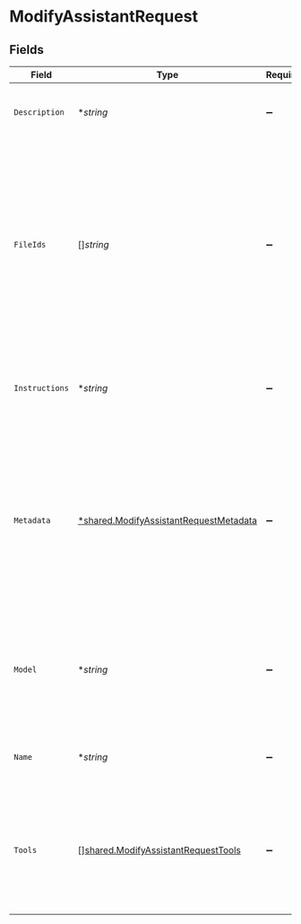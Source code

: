 # ModifyAssistantRequest


## Fields

| Field                                                                                                                                                                                                                                                                                                                          | Type                                                                                                                                                                                                                                                                                                                           | Required                                                                                                                                                                                                                                                                                                                       | Description                                                                                                                                                                                                                                                                                                                    |
| ------------------------------------------------------------------------------------------------------------------------------------------------------------------------------------------------------------------------------------------------------------------------------------------------------------------------------ | ------------------------------------------------------------------------------------------------------------------------------------------------------------------------------------------------------------------------------------------------------------------------------------------------------------------------------ | ------------------------------------------------------------------------------------------------------------------------------------------------------------------------------------------------------------------------------------------------------------------------------------------------------------------------------ | ------------------------------------------------------------------------------------------------------------------------------------------------------------------------------------------------------------------------------------------------------------------------------------------------------------------------------ |
| `Description`                                                                                                                                                                                                                                                                                                                  | **string*                                                                                                                                                                                                                                                                                                                      | :heavy_minus_sign:                                                                                                                                                                                                                                                                                                             | The description of the assistant. The maximum length is 512 characters.<br/>                                                                                                                                                                                                                                                   |
| `FileIds`                                                                                                                                                                                                                                                                                                                      | []*string*                                                                                                                                                                                                                                                                                                                     | :heavy_minus_sign:                                                                                                                                                                                                                                                                                                             | A list of [File](/docs/api-reference/files) IDs attached to this assistant. There can be a maximum of 20 files attached to the assistant. Files are ordered by their creation date in ascending order. If a file was previosuly attached to the list but does not show up in the list, it will be deleted from the assistant.<br/> |
| `Instructions`                                                                                                                                                                                                                                                                                                                 | **string*                                                                                                                                                                                                                                                                                                                      | :heavy_minus_sign:                                                                                                                                                                                                                                                                                                             | The system instructions that the assistant uses. The maximum length is 32768 characters.<br/>                                                                                                                                                                                                                                  |
| `Metadata`                                                                                                                                                                                                                                                                                                                     | [*shared.ModifyAssistantRequestMetadata](../../models/shared/modifyassistantrequestmetadata.md)                                                                                                                                                                                                                                | :heavy_minus_sign:                                                                                                                                                                                                                                                                                                             | Set of 16 key-value pairs that can be attached to an object. This can be useful for storing additional information about the object in a structured format. Keys can be a maximum of 64 characters long and values can be a maxium of 512 characters long.<br/>                                                                |
| `Model`                                                                                                                                                                                                                                                                                                                        | **string*                                                                                                                                                                                                                                                                                                                      | :heavy_minus_sign:                                                                                                                                                                                                                                                                                                             | ID of the model to use. You can use the [List models](/docs/api-reference/models/list) API to see all of your available models, or see our [Model overview](/docs/models/overview) for descriptions of them.<br/>                                                                                                              |
| `Name`                                                                                                                                                                                                                                                                                                                         | **string*                                                                                                                                                                                                                                                                                                                      | :heavy_minus_sign:                                                                                                                                                                                                                                                                                                             | The name of the assistant. The maximum length is 256 characters.<br/>                                                                                                                                                                                                                                                          |
| `Tools`                                                                                                                                                                                                                                                                                                                        | [][shared.ModifyAssistantRequestTools](../../models/shared/modifyassistantrequesttools.md)                                                                                                                                                                                                                                     | :heavy_minus_sign:                                                                                                                                                                                                                                                                                                             | A list of tool enabled on the assistant. There can be a maximum of 128 tools per assistant. Tools can be of types `code_interpreter`, `retrieval`, or `function`.<br/>                                                                                                                                                         |